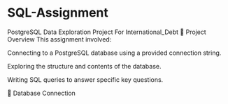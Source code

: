 # SQL-Assignment
 
 PostgreSQL Data Exploration Project For International_Debt 
📌 Project Overview
This assignment involved:

Connecting to a PostgreSQL database using a provided connection string.

Exploring the structure and contents of the database.

Writing SQL queries to answer specific key questions.

🔗 Database Connection